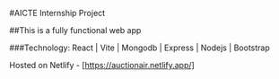 #AICTE Internship Project

##This is a fully functional web app

###Technology:
React | Vite | Mongodb | Express | Nodejs | Bootstrap

Hosted on Netlify - [https://auctionair.netlify.app/]
